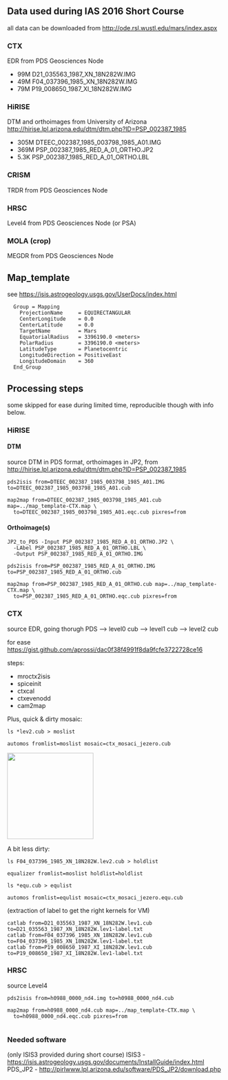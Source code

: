 ## Data used during IAS 2016 Short Course

all data can be downloaded from http://ode.rsl.wustl.edu/mars/index.aspx 

### CTX

EDR from PDS Geosciences Node

* 99M D21_035563_1987_XN_18N282W.IMG
* 49M F04_037396_1985_XN_18N282W.IMG
* 79M P19_008650_1987_XI_18N282W.IMG

### HiRISE

DTM and orthoimages from University of Arizona
http://hirise.lpl.arizona.edu/dtm/dtm.php?ID=PSP_002387_1985

* 305M DTEEC_002387_1985_003798_1985_A01.IMG
* 369M PSP_002387_1985_RED_A_01_ORTHO.JP2
* 5.3K PSP_002387_1985_RED_A_01_ORTHO.LBL


### CRISM

TRDR from PDS Geosciences Node

### HRSC

Level4 from PDS Geosciences Node (or PSA)

### MOLA (crop)

MEGDR from PDS Geosciences Node

## Map_template

see https://isis.astrogeology.usgs.gov/UserDocs/index.html

```
  Group = Mapping
    ProjectionName     = EQUIRECTANGULAR
    CenterLongitude    = 0.0
    CenterLatitude     = 0.0
    TargetName         = Mars
    EquatorialRadius   = 3396190.0 <meters>
    PolarRadius        = 3396190.0 <meters>
    LatitudeType       = Planetocentric
    LongitudeDirection = PositiveEast
    LongitudeDomain    = 360
  End_Group
```

## Processing steps 

some skipped for ease during limited time, reproducible though with info below.

### HiRISE

#### DTM
source DTM in PDS format, orthoimages in JP2, from http://hirise.lpl.arizona.edu/dtm/dtm.php?ID=PSP_002387_1985

```
pds2isis from=DTEEC_002387_1985_003798_1985_A01.IMG to=DTEEC_002387_1985_003798_1985_A01.cub

map2map from=DTEEC_002387_1985_003798_1985_A01.cub map=../map_template-CTX.map \
  to=DTEEC_002387_1985_003798_1985_A01.eqc.cub pixres=from
```

#### Orthoimage(s)

```
JP2_to_PDS -Input PSP_002387_1985_RED_A_01_ORTHO.JP2 \
  -LAbel PSP_002387_1985_RED_A_01_ORTHO.LBL \
  -Output PSP_002387_1985_RED_A_01_ORTHO.IMG
  
pds2isis from=PSP_002387_1985_RED_A_01_ORTHO.IMG to=PSP_002387_1985_RED_A_01_ORTHO.cub

map2map from=PSP_002387_1985_RED_A_01_ORTHO.cub map=../map_template-CTX.map \
  to=PSP_002387_1985_RED_A_01_ORTHO.eqc.cub pixres=from
```

### CTX

source EDR, going thorugh PDS --> level0 cub --> level1 cub --> level2 cub

for ease https://gist.github.com/aprossi/dac0f38f4991f8da9fcfe3722728ce16

steps:
* mroctx2isis
* spiceinit
* ctxcal
* ctxevenodd
* cam2map

Plus, quick & dirty mosaic:

```
ls *lev2.cub > moslist

automos fromlist=moslist mosaic=ctx_mosaci_jezero.cub
```
<img src="https://farm2.staticflickr.com/1718/26617044272_c3bc74547f_b.jpg" width=200px> 

A bit less dirty:

```
ls F04_037396_1985_XN_18N282W.lev2.cub > holdlist

equalizer fromlist=moslist holdlist=holdlist

ls *equ.cub > equlist

automos fromlist=equlist mosaic=ctx_mosaci_jezero.equ.cub
```

(extraction of label to get the right kernels for VM)

```
catlab from=D21_035563_1987_XN_18N282W.lev1.cub to=D21_035563_1987_XN_18N282W.lev1-label.txt
catlab from=F04_037396_1985_XN_18N282W.lev1.cub to=F04_037396_1985_XN_18N282W.lev1-label.txt
catlab from=P19_008650_1987_XI_18N282W.lev1.cub to=P19_008650_1987_XI_18N282W.lev1-label.txt
```

### HRSC

source Level4

```
pds2isis from=h0988_0000_nd4.img to=h0988_0000_nd4.cub

map2map from=h0988_0000_nd4.cub map=../map_template-CTX.map \
  to=h0988_0000_nd4.eqc.cub pixres=from
  
```
### Needed software
(only ISIS3 provided during short course)
ISIS3 - https://isis.astrogeology.usgs.gov/documents/InstallGuide/index.html
PDS_JP2 - http://pirlwww.lpl.arizona.edu/software/PDS_JP2/download.php

